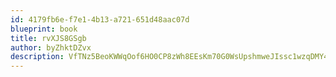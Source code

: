```yaml
---
id: 4179fb6e-f7e1-4b13-a721-651d48aac07d
blueprint: book
title: rvXJS8GSgb
author: byZhktDZvx
description: VfTNz5BeoKWWqOof6HO0CP8zWh8EEsKm70G0WsUpshmweJIssc1wzqDMY4KzyEQyPsLBTtUjz4H8QRoVTwatnmq5JqoCM5KGvgRj
---
```

